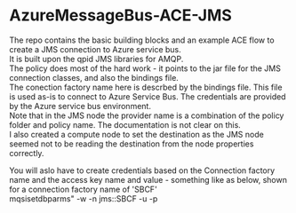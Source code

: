 # AzureMessageBus-ACE-JMS

The repo contains the basic building blocks and an example ACE flow to create a JMS connection to Azure service bus.
<BR>
It is built upon the qpid JMS libraries for AMQP.
<BR>
The policy does most of the hard work - it points to the jar file for the JMS connection classes, and also the bindings file.
<BR>
The conection factory name here is descrbed by the bindings file. This file is used as-is to connect to Azure Service Bus.
The credentials are provided by the Azure service bus environment.  
Note that in the JMS node the provider name is a combination of the policy folder and policy name. The documentation is not clear on this.
<BR>
I also created a compute node to set the destination as the JMS node seemed not to be reading the destination from the node properties correctly.

You will aslo have to create credentials based on the Connection factory name and the access key name and value - something like as below, shown for a connection factory name of 'SBCF'
<BR>
mqsisetdbparms" -w <workdir> -n jms::SBCF -u <keyName> -p <keyValue>
